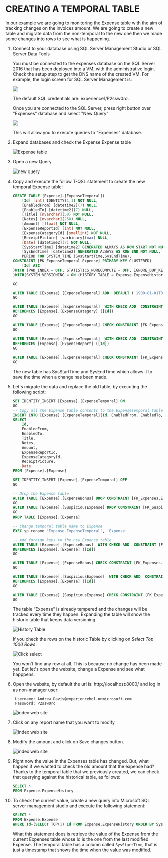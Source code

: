 <page title="Creating a temporal table"/>

CREATING A TEMPORAL TABLE
====

In our example we are going to monitoring the Expense table with the aim of tracking changes on the invoices amount. We are going to create a new table and migrate data from the non-temporal to the new one then we made some changes into rows to see what is happening.

1. Connect to your database using SQL Server Management Studio or SQL Server Data Tools

    You must be connected to the expenses database on the SQL Server 2016 that has been deployed into a VM, with the administrative login. Check the setup step to get the DNS name of the created VM. For example, the login screen for SQL Server Management is:

     ![](img/ssms.1.png)

    The default SQL credentials are: experience1/P2ssw0rd.

    Once you are connected to the SQL Server, press right button over "Expenses" database and select "New Query"

     ![](img/ssms.2.png)

    This will allow you to execute queries to "Expenses" database.

2. Expand databases and check the Expense.Expense table
 
	![Expense table](img/2.2.png)

3. Open a new Query
 
	![new query](img/2.3.png)

4. Copy and execute the follow T-QSL statement to create the new temporal Expense table:  

	```sql
	CREATE TABLE [Expense].[ExpenseTemporal](
		[Id] [int] IDENTITY(1,1) NOT NULL,
		[EnabledFrom] [datetime2](7) NULL,
		[EnabledTo] [datetime2](7) NULL,
		[Title] [nvarchar](50) NOT NULL,
		[Notes] [nvarchar](250) NULL,
		[Amount] [float] NOT NULL,
		[ExpenseReportId] [int] NOT NULL,
		[ExpenseCategoryId] [smallint] NOT NULL,
		[ReceiptPicture] [varbinary](max) NULL,
		[Date] [datetime2](7) NOT NULL,
		[SysStartTime] [datetime2] GENERATED ALWAYS AS ROW START NOT NULL,
		[SysEndTime] [datetime2] GENERATED ALWAYS AS ROW END NOT NULL,
		PERIOD FOR SYSTEM_TIME (SysStartTime,SysEndTime),
	CONSTRAINT [PK_ExpenseTemporal.Expense] PRIMARY KEY CLUSTERED(
		[Id] ASC
	)WITH (PAD_INDEX = OFF, STATISTICS_NORECOMPUTE = OFF, IGNORE_DUP_KEY = OFF, ALLOW_ROW_LOCKS = ON, ALLOW_PAGE_LOCKS = ON) ON [PRIMARY]
	)WITH(SYSTEM_VERSIONING = ON (HISTORY_TABLE = Expense.ExpenseHistory))

	GO

	ALTER TABLE [Expense].[ExpenseTemporal] ADD  DEFAULT ('1900-01-01T00:00:00.000') FOR [Date]
	GO

	ALTER TABLE [Expense].[ExpenseTemporal]  WITH CHECK ADD  CONSTRAINT [FK_Expense.ExpenseTemporal_Expense.ExpenseCategories_ExpenseCategoryId] FOREIGN KEY([ExpenseCategoryId])
	REFERENCES [Expense].[ExpenseCategory] ([Id])
	GO

	ALTER TABLE [Expense].[ExpenseTemporal] CHECK CONSTRAINT [FK_Expense.ExpenseTemporal_Expense.ExpenseCategories_ExpenseCategoryId]
	GO

	ALTER TABLE [Expense].[ExpenseTemporal]  WITH CHECK ADD  CONSTRAINT [FK_Expense.ExpenseTemporal_Expense.ExpenseReport_ExpenseReportId] FOREIGN KEY([ExpenseReportId])
	REFERENCES [Expense].[ExpenseReport] ([Id])
	GO

	ALTER TABLE [Expense].[ExpenseTemporal] CHECK CONSTRAINT [FK_Expense.ExpenseTemporal_Expense.ExpenseReport_ExpenseReportId]
	GO
	```

	The new table has SysStartTime and SysEndTime which allows it to save the time when a change has been made. 

5. Let's migrate the data and replace the old table, by executing the following script:  

	```sql
	SET IDENTITY_INSERT [Expense].[ExpenseTemporal] ON
	GO
	-- Copy all the Expense table contents to the ExpenseTemporal table
	INSERT INTO [Expense].[ExpenseTemporal](Id, EnabledFrom, EnabledTo, Title, Notes, Amount, ExpenseReportId, ExpenseCategoryId, ReceiptPicture, Date)
	SELECT 
		Id, 
		EnabledFrom, 
		EnabledTo, 
		Title, 
		Notes, 
		Amount, 
		ExpenseReportId, 
		ExpenseCategoryId, 
		ReceiptPicture, 
		Date
	FROM [Expense].[Expense]

	SET IDENTITY_INSERT [Expense].[ExpenseTemporal] OFF
	GO

	-- Drop the Expense table
	ALTER TABLE [Expense].[ExpenseBonus] DROP CONSTRAINT [FK_Expenses.ExpenseBonus_Expenses.Expenses_ExpenseId]
	GO
	ALTER TABLE [Expense].[SuspiciousExpense] DROP CONSTRAINT [FK_SuspiciousExpense_Expense]
	GO
	DROP TABLE [Expense].[Expense]

	-- Change temporal table name to Expense
	EXEC sp_rename 'Expense.ExpenseTemporal', 'Expense'

	-- Add foreign keys to the new Expense table
	ALTER TABLE [Expense].[ExpenseBonus]  WITH CHECK ADD  CONSTRAINT [FK_Expenses.ExpenseBonus_Expenses.Expenses_ExpenseId] FOREIGN KEY([ExpenseId])
	REFERENCES [Expense].[Expense] ([Id])
	GO

	ALTER TABLE [Expense].[ExpenseBonus] CHECK CONSTRAINT [FK_Expenses.ExpenseBonus_Expenses.Expenses_ExpenseId]
	GO

	ALTER TABLE [Expense].[SuspiciousExpense]  WITH CHECK ADD  CONSTRAINT [FK_Expenses.SuspiciousExpense_Expense] FOREIGN KEY([SuspiciousExpenseId])
	REFERENCES [Expense].[Expense] ([Id])
	GO

	ALTER TABLE [Expense].[SuspiciousExpense] CHECK CONSTRAINT [FK_Expenses.SuspiciousExpense_Expense]
	GO
	```

	The table “Expense” is already tempered and the changes will be tracked every time they happen. Expanding the table will show the historic table that keeps data versioning.

	![History Table](img/2.4.png)

	If you check the rows on the historic Table by clicking on *Select Top 1000 Rows*:

	![Click select](img/2.5.png)

	You won’t find any row at all. This is because no change has been made yet. But let's open the website, change a Expense and see what happpens.

6. Open the website, by default the url is: http://localhost:8000/ and log in as non-manager user:

		Username: Andrew.Davis@experiencehol.onmicrosoft.com
		Password: P2ssw0rd

	![index web site](img/2.9.png)

7. Click on any report name that you want to modify

	![index web site](img/2.6.png)

8. Modify the amount and click on Save changes button.

	![index web site](img/2.8.png)

9. Right now the value in the Expenses table has changed. But, what happen if we wanted to check the old amount that the expense had? Thanks to the temporal table that we previously created, we can check that querying against the historical table, as follows: 

	```sql
	SELECT *
	FROM Expense.ExpenseHistory
	```

10. To check the current value, create a new query into Microsoft SQL server management studio and execute the following statement:

	```sql
	SELECT *
	FROM Expense.Expense
	WHERE Id=(SELECT TOP(1) Id FROM Expense.ExpenseHistory ORDER BY SysStartTime DESC)
	```

	What this statement does is retrieve the value of the Expense from the current Expenses table whose Id is the one from the last modified Expense. The temporal table has a column called `SysStartTime`, that is just a timestamp that shows the time when the value was modified.